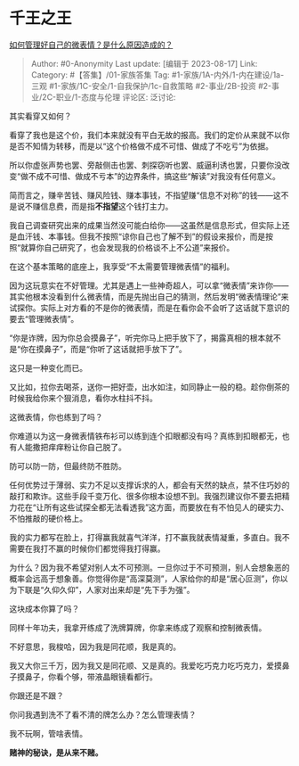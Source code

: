 # 千王之王
[如何管理好自己的微表情？是什么原因造成的？](https://www.zhihu.com/question/617561824/answer/3170022920)

> Author: #0-Anonymity
> Last update: [编辑于 2023-08-17]
> Link:
> Category: #【答集】/01-家族答集
> Tag: #1-家族/1A-内外/1-内在建设/1a-三观 #1-家族/1C-安全/1-自我保护/1c-自救策略  #2-事业/2B-投资 #2-事业/2C-职业/1-态度与伦理
> 评论区:
> 泛讨论:

其实看穿又如何？

看穿了我也是这个价，我们本来就没有平白无故的报高。我们的定价从来就不以你是否不知情为转移，而是以“这个价格做不成不可惜、做成了不吃亏”为依据。

所以你虚张声势也罢、旁敲侧击也罢、刺探窃听也罢、威逼利诱也罢，只要你没改变“做不成不可惜、做成不亏本”的边界条件，搞这些“解读”对我没有任何意义。

简而言之，赚辛苦钱、赚风险钱、赚本事钱，不指望赚“信息不对称”的钱——这不是说不赚信息费，而是指**不指望**这个钱打主力。

我自己调查研究出来的成果当然没可能白给你——这虽然是信息形式，但实际上还是血汗钱、本事钱。但我不按照“谅你自己也了解不到”的假设来报价，而是按照“就算你自己研究了，也会发现我的价格谈不上不公道”来报价。

在这个基本策略的底座上，我享受“不太需要管理微表情”的福利。

因为这玩意实在不好管理。尤其是遇上一些神奇超人，可以拿“微表情”来诈你——其实他根本没看到什么微表情，而是先抛出自己的猜测，然后发明“微表情理论”来试探你。实际上对方看的不是你的微表情，而是在看你会不会听了这话就下意识的要去“管理微表情”。

“你是诈牌，因为你总会摸鼻子”，听完你马上把手放下了，揭露真相的根本就不是“你在摸鼻子”，而是“你听了这话就把手放下了”。

这只是一种变化而已。

又比如，拉你去喝茶，送你一把好壶，出水如注，如同静止一般的稳。趁你倒茶的时候我给你来个狠消息，看你水柱抖不抖。

这微表情，你也练到了吗？

你难道以为这一身微表情铁布衫可以练到连个扣眼都没有吗？真练到扣眼都无，也有人能撒把痒痒粉让你自己脱了。

防可以防一防，但最终防不胜防。

任何优势过于薄弱、实力不足以支撑诉求的人，都会有天然的缺点，禁不住巧妙的敲打和欺诈。这些手段千变万化、很多你根本设想不到。我强烈建议你不要去把精力花在“让所有这些试探全都无法看透我”这方面，而要放在有不怕见人的硬实力、不怕推敲的硬价格上。

我的实力都写在脸上，打得赢我就喜气洋洋，打不赢我就表情凝重，多直白。我不需要在我打不赢的时候你们都觉得我打得赢。

为什么？因为我不希望对别人太不可预测。一旦你过于不可预测，别人会想象恶的概率会远高于想象善。你觉得你是“高深莫测”，人家给你的却是“居心叵测”，你以为下联是“久仰久仰”，人家对出来却是“先下手为强”。

这块成本你算了吗？

同样十年功夫，我拿开练成了洗牌算牌，你拿来练成了观察和控制微表情。

不好意思，我梭哈，因为我是同花顺，我是真的。

我又大你三千万，因为我又是同花顺、又是真的。我爱吃巧克力吃巧克力，爱摸鼻子摸鼻子，你看个够，带液晶眼镜看都行。

你跟还是不跟？

你问我遇到洗不了看不清的牌怎么办？怎么管理表情？

我不玩啊，管啥表情。

**赌神的秘诀，是从来不赌。**
